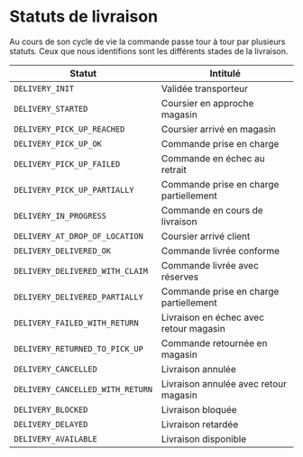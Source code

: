 # Statuts de livraison

Au cours de son cycle de vie la commande passe tour à tour par plusieurs statuts. Ceux que nous identifions sont les différents stades de la livraison.

Statut | Intitulé
---------|----------
 `DELIVERY_INIT`|Validée transporteur
 `DELIVERY_STARTED`|Coursier en approche magasin
 `DELIVERY_PICK_UP_REACHED`|Coursier arrivé en magasin
 `DELIVERY_PICK_UP_OK`|Commande prise en charge
 `DELIVERY_PICK_UP_FAILED`|Commande en échec au retrait
 `DELIVERY_PICK_UP_PARTIALLY`|Commande prise en charge partiellement
 `DELIVERY_IN_PROGRESS`|Commande en cours de livraison
 `DELIVERY_AT_DROP_OF_LOCATION`|Coursier arrivé client
 `DELIVERY_DELIVERED_OK`|Commande livrée conforme
 `DELIVERY_DELIVERED_WITH_CLAIM`|Commande livrée avec réserves
 `DELIVERY_DELIVERED_PARTIALLY`|Commande prise en charge partiellement
 `DELIVERY_FAILED_WITH_RETURN`|Livraison en échec avec retour magasin
 `DELIVERY_RETURNED_TO_PICK_UP`|Commande retournée en magasin
 `DELIVERY_CANCELLED`|Livraison annulée
 `DELIVERY_CANCELLED_WITH_RETURN`|Livraison annulée avec retour magasin
 `DELIVERY_BLOCKED`|Livraison bloquée
 `DELIVERY_DELAYED`|Livraison retardée
 `DELIVERY_AVAILABLE`|Livraison disponible

